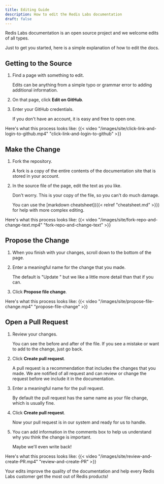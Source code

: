 ```yaml
---
title: Editing Guide
description: How to edit the Redis Labs documentation
draft: false
---
```

Redis Labs documentation is an open source project and we welcome edits of all types.

Just to get you started, here is a simple explanation of how to edit the docs.

## Getting to the Source

1. Find a page with something to edit.

    Edits can be anything from a simple typo or grammar error to adding additional information.

1. On that page, click **Edit on GitHub**.

1. Enter your GitHub credentials.

    If you don't have an account, it is easy and free to open one.

Here's what this process looks like:
{{< video "/images/site/click-link-and-login-to-github.mp4" "click-link-and-login-to-github" >}}

## Make the Change

1. Fork the repository.

    A fork is a copy of the entire contents of the documentation site that is stored in your account.

1. In the source file of the page, edit the text as you like.

    Don't worry. This is your copy of the file, so you can't do much damage.

    You can use the [markdown cheatsheet]({{< relref "cheatsheet.md" >}}) for help with more complex editing.

Here's what this process looks like:
{{< video "/images/site/fork-repo-and-change-text.mp4" "fork-repo-and-change-text" >}}

## Propose the Change

1. When you finish with your changes, scroll down to the bottom of the page.
1. Enter a meaningful name for the change that you made.

    The default is "Update <filename>" but we like a little more detail than that if you can.

1. Click **Propose file change**.

Here's what this process looks like:
{{< video "/images/site/propose-file-change.mp4" "propose-file-change" >}}

## Open a Pull Request

1. Review your changes.

    You can see the before and after of the file. If you see a mistake or want to add to the change, just go back.

2. Click **Create pull request**.

    A pull request is a recommendation that includes the changes that you made. We are notified of all request and can review or change the request before we include it in the documentation.

3. Enter a meaningful name for the pull request.

    By default the pull request has the same name as your file change, which is usually fine.

4. Click **Create pull request**.

    Now your pull request is in our system and ready for us to handle.

5. You can add information in the comments box to help us understand why you think the change is important.

    Maybe we'll even write back!

Here's what this process looks like:
{{< video "/images/site/review-and-create-PR.mp4" "review-and-create-PR" >}}

Your edits improve the quality of the documentation and help every Redis Labs customer get the most out of Redis products!
